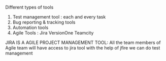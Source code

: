 Different types of tools 
1. Test management tool : each and every task 
2. Bug reporting & tracking tools
3. Automation tools
4. Agile Tools :
       Jira
       VersionOne
       Teamcity

JIRA IS A AGILE PROJECT MANAGEMENT TOOL:
  All the team members of Agile team will have access to jira tool
  with the help of jfire we can do test management

